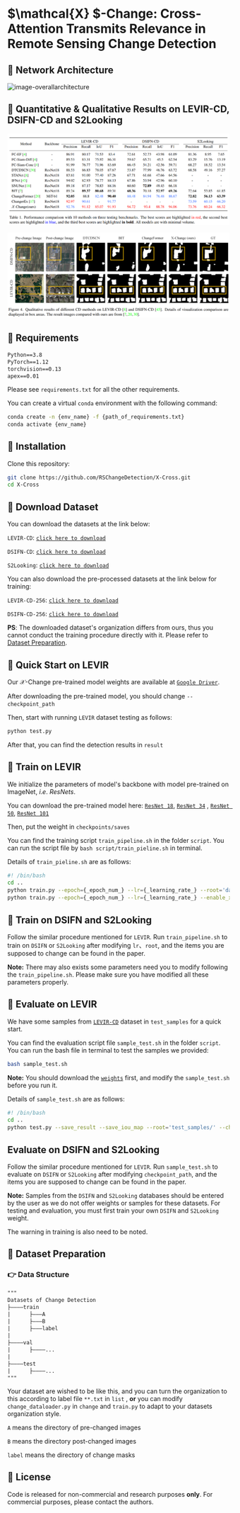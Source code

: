 # $\mathcal{X} $-Change: Cross-Attention Transmits Relevance in Remote Sensing Change Detection

## :speech_balloon: Network Architecture

![image-overallarchitecture](Images/change_detection_cvpr2023_01.png)

 ## :speech_balloon: Quantitative & Qualitative Results on LEVIR-CD, DSIFN-CD and S2Looking

![image-QuantitativeResult](Images/image-20221117160727181.png)

![image-QualitativeResult](Images/image-20221117160747218.png)

## :speech_balloon: Requirements

```
Python==3.8
PyTorch==1.12
torchvision==0.13
apex==0.01
```

Please see `requirements.txt` for all the other requirements.

You can create a virtual `conda` environment with the following command:

```bash
conda create -n {env_name} -f {path_of_requirements.txt}
conda activate {env_name}
```

## :speech_balloon: Installation

Clone this repository:

```bash
git clone https://github.com/RSChangeDetection/X-Cross.git
cd X-Cross
```

## :speech_balloon: Download Dataset

You can download the datasets at the link below:

`LEVIR-CD`: [`click here to download`](https://justchenhao.github.io/LEVIR/)

`DSIFN-CD`:  [`click here to download`](https://github.com/GeoZcx/A-deeply-supervised-image-fusion-network-for-change-detection-in-remote-sensing-images/tree/master/dataset)

`S2Looking`: [`click here to download`](https://github.com/S2Looking/Dataset)

You can also download the pre-processed datasets at the link below for training:

`LEVIR-CD-256`: [`click here to download`](https://www.dropbox.com/sh/lnjxpflvgjijwoj/AAAgWr3xgOjqtTWPVpbLVcfNa?dl=0)

`DSIFN-CD-256`: [`click here to download`](https://www.dropbox.com/sh/i54h8kkpgar1s07/AACK5_jLGS3cP9ocgOMEUJcNa?dl=0)

**PS**: The downloaded dataset's organization differs from ours, thus you cannot conduct the training procedure directly with it. Please refer to [Dataset Preparation](#jump). 

## :speech_balloon: Quick Start on LEVIR

Our $\mathcal{X}$-Change pre-trained model weights are available at  [`Google Driver`](https://drive.google.com/drive/folders/1Bo4KEd_znjRCRWX520pjohFJazxzvPCe?usp=sharing). 

After downloading the pre-trained model, you should change `--checkpoint_path`

Then, start with running `LEVIR` dataset testing as follows:

```bash
python test.py
```

After that, you can find the detection results in `result`

## :speech_balloon: Train on LEVIR

We initialize the parameters of model's backbone with model pre-trained on ImageNet,  $i.e.$ $ResNets$.

You can download the pre-trained model  here: [`ResNet 18`](https://download.pytorch.org/models/resnet18-f37072fd.pth), [`ResNet 34`](https://download.pytorch.org/models/resnet34-b627a593.pth) , [`ResNet 50`](https://download.pytorch.org/models/resnet50-0676ba61.pth), [`ResNet 101`](https://download.pytorch.org/models/resnet101-63fe2227.pth)

Then, put the weight in `checkpoints/saves`

You can find the training script `train_pipeline.sh` in the folder `script`. You can run the script file by `bash script/train_pieline.sh` in terminal.

Details of `train_pieline.sh` are as follows:

```bash
#! /bin/bash
cd ..
python train.py --epoch={_epoch_num_} --lr={_learning_rate_} --root='data/{_dataset_}/'
python train.py --epoch={_epoch_num_} --lr={_learning_rate_} --enable_x_cross --resume --checkpoint_path='checkpoints/run/**.pth' --root='data/{_dataset_}/'
```

## :speech_balloon: Train on DSIFN and S2Looking

Follow the similar procedure mentioned for `LEVIR`. Run `train_pipeline.sh`  to train on `DSIFN` or `S2Looking` after modifying `lr`、`root`, and the items you are supposed to change can be found in the paper.  

**Note:** There may also exists some parameters need you to modify following the `train_pipeline.sh`. Please make sure you have modified all these parameters properly.

 ## :speech_balloon: Evaluate on LEVIR

We have some samples from [`LEVIR-CD`](https://justchenhao.github.io/LEVIR/) dataset in `test_samples` for a quick start. 

You can find the evaluation script file `sample_test.sh` in the folder `script`. You can run the bash file in terminal to test the samples we provided:

```bash
bash sample_test.sh
```

**Note:** You should download the [`weights`](https://drive.google.com/drive/folders/1Bo4KEd_znjRCRWX520pjohFJazxzvPCe?usp=sharing)  first, and modify the `sample_test.sh` before you run it.

Details of `sample_test.sh` are as follows:

```bash
#! /bin/bash
cd ..
python test.py --save_result --save_iou_map --root='test_samples/' --checkpoint_path='checkpoints/saves/**.pth'
```

## Evaluate on DSIFN and S2Looking

Follow the similar procedure mentioned for `LEVIR`. Run `sample_test.sh`  to evaluate on `DSIFN` or `S2Looking` after modifying `checkpoint_path`, and the items you are supposed to change can be found in the paper.  

**Note:** Samples from the `DSIFN` and `S2Looking` databases should be entered by the user as we do not offer weights or samples for these datasets. For testing and evaluation, you must first train your own `DSIFN` and `S2Looking` weight.

The warning in training is also need to be noted.

## :speech_balloon: <span id="jump">Dataset Preparation</span>

### :point_right: Data Structure

```
"""
Datasets of Change Detection
├————train
|      ├———A  
|      ├———B
|      ├———label
|
├————val
|      ├————...
|
├————test
|      ├————...
"""
```

Your dataset are wished to be like this, and you can turn the organization to this according to label file  `**.txt` in `list` , **or** you can modify `change_dataloader.py` in `change` and `train.py`  to adapt to your datasets organization style.

`A` means the directory of pre-changed images

`B` means the directory post-changed images

`label` means the directory of change masks

## :speech_balloon: License

Code is released for non-commercial and research purposes **only**. For commercial purposes, please contact the authors.
